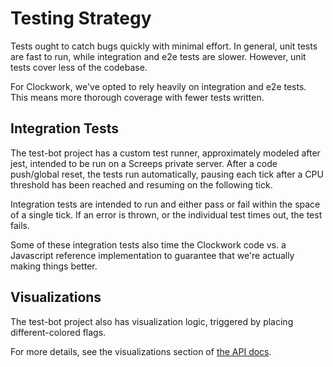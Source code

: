 # Testing Strategy

Tests ought to catch bugs quickly with minimal effort. In general, unit tests are fast to run, while integration and e2e tests are slower. However, unit tests cover less of the codebase.

For Clockwork, we've opted to rely heavily on integration and e2e tests. This means more thorough coverage with fewer tests written.

## Integration Tests

The test-bot project has a custom test runner, approximately modeled after jest, intended to be run on a Screeps private server. After a code push/global reset, the tests run automatically, pausing each tick after a CPU threshold has been reached and resuming on the following tick.

Integration tests are intended to run and either pass or fail within the space of a single tick. If an error is thrown, or the individual test times out, the test fails.

Some of these integration tests also time the Clockwork code vs. a Javascript reference implementation to guarantee that we're actually making things better.

## Visualizations

The test-bot project also has visualization logic, triggered by placing different-colored flags.

For more details, see the visualizations section of [the API docs](https://glitchassassin.github.io/screeps-clockwork/api/).
